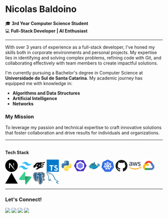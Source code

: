 # Nicolas Baldoino

🎓 **3rd Year Computer Science Student**  
💻 **Full-Stack Developer | AI Enthusiast**  

---

With over 3 years of experience as a full-stack developer, I've honed my skills both in corporate environments and personal projects. My expertise lies in identifying and solving complex problems, refining code with Git, and collaborating effectively with team members to create impactful solutions.  

I'm currently pursuing a Bachelor's degree in Computer Science at **Universidade do Sul de Santa Catarina**. My academic journey has equipped me with knowledge in:  
- **Algorithms and Data Structures**  
- **Artificial Intelligence**  
- **Networks**  

### **My Mission**  
To leverage my passion and technical expertise to craft innovative solutions that foster collaboration and drive results for individuals and organizations.

---

<br>**Tech Stack**
<div style="display: inline_block">
  <!-- Frameworks e Bibliotecas -->
  <img align="center" alt="Next.js" height="40" src="https://raw.githubusercontent.com/devicons/devicon/master/icons/nextjs/nextjs-original.svg">
  <img align="center" alt="Tailwind CSS" height="40" src="https://raw.githubusercontent.com/devicons/devicon/master/icons/tailwindcss/tailwindcss-original.svg">
  <img align="center" alt="Fastify" height="40" src="https://raw.githubusercontent.com/devicons/devicon/master/icons/fastify/fastify-original.svg">

  <!-- Linguagens -->
  <img align="center" alt="TypeScript" height="40" src="https://raw.githubusercontent.com/devicons/devicon/master/icons/typescript/typescript-original.svg">
  <img align="center" alt="Python" height="40" src="https://raw.githubusercontent.com/devicons/devicon/master/icons/python/python-original.svg">

  <!-- Ferramentas e Configuração -->
  <img align="center" alt="ESLint" height="40" src="https://raw.githubusercontent.com/devicons/devicon/master/icons/eslint/eslint-original.svg">
  <img align="center" alt="Docker" height="40" src="https://raw.githubusercontent.com/devicons/devicon/master/icons/docker/docker-original.svg">
  <img align="center" alt="Kubernetes" height="40" src="https://raw.githubusercontent.com/devicons/devicon/master/icons/kubernetes/kubernetes-plain.svg">
  <img align="center" alt="GitHub Actions" height="40" src="https://raw.githubusercontent.com/devicons/devicon/master/icons/github/github-original.svg">

  <!-- Cloud Providers -->
  <img align="center" alt="AWS" height="40" src="https://raw.githubusercontent.com/devicons/devicon/master/icons/amazonwebservices/amazonwebservices-original-wordmark.svg">
  <img align="center" alt="GCP" height="40" src="https://raw.githubusercontent.com/devicons/devicon/master/icons/googlecloud/googlecloud-original.svg">
  <img align="center" alt="Vercel" height="40" src="https://raw.githubusercontent.com/devicons/devicon/master/icons/vercel/vercel-original.svg">
  <img align="center" alt="Supabase" height="40" src="https://raw.githubusercontent.com/devicons/devicon/master/icons/supabase/supabase-original.svg">

  <!-- Bancos de Dados -->
  <img align="center" alt="PostgreSQL" height="40" src="https://raw.githubusercontent.com/devicons/devicon/master/icons/postgresql/postgresql-original.svg">
  <img align="center" alt="MySQL" height="40" src="https://raw.githubusercontent.com/devicons/devicon/master/icons/mysql/mysql-original.svg">
</div>

---

### **Let's Connect!**  

<div> 
  <a href="https://nicolas.baldoino.com" target="_blank"><img src="https://img.shields.io/badge/-Website-%23333?style=for-the-badge&logoColor=white" target="_blank"></a>
  <a href = "https://x.com/nicolasbaldoino"><img src="https://img.shields.io/badge/-X/Twitter-%23333?style=for-the-badge&logo=x&logoColor=white" target="_blank"></a>
  <a href = "mailto:nicolas@baldoino.me"><img src="https://img.shields.io/badge/-Gmail-%23E4405F?style=for-the-badge&logo=gmail&logoColor=white" target="_blank"></a>
  <a href="https://linkedin.com/in/nicolasbaldoino" target="_blank"><img src="https://img.shields.io/badge/-LinkedIn-%230077B5?style=for-the-badge&logo=linkedin&logoColor=white" target="_blank"></a> 
</div>
